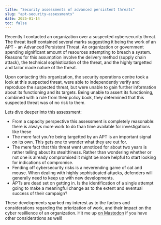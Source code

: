 ```yaml
---
title: "Security assessments of advanced persistent threats"
slug: "apt-security-assessments"
date: 2025-01-14
toc: false
---
```


Recently I contacted an organization over a suspected cybersecurity threat. The threat itself contained several marks suggesting it being the work of an APT - an Advanced Persistent Threat. An organization or government spending significant amount of resources attempting to breach a system. Reasons for this assumption involve the delivery method (supply chain attack), the technical sophistication of the threat, and the highly targetted and tailor made nature of the threat.

Upon contacting this organization, the security operations centre took a look at this suspected threat, were able to independently verify and reproduce the suspected threat, but were unable to gain further information about its functioning and its targets. Being unable to assert its functioning, combined with a rule from their policy book, they determined that this suspected threat was of no risk to them.


Lets dive deeper into this assessment:
- From a capacity perspective this assessment is completely reasonable: there is always more work to do than time available for investigations like these
- The mere fact you're being targetted by an APT is an important signal on its own. This gets one to wonder what they are out for.
- The mere fact that this threat went unnoticed for about two years is rather telling about its stealthiness. Rather than wondering whether or not one is already compromised it might be more helpful to start looking for indications of compromise.
- Fending off cybersecurity risks is a neverending game of cat and mouse. When dealing with highly sophisticated attacks, defenders will generally need to keep up with new developments.
- APTs are dead set on getting in. Is the identification of a single attempt going to make a meaningful change as to the extent and eventual success of their campaign?


These developments sparked my interest as to the factors and considerations regarding the priorization of work, and their impact on the cyber resillience of an organization. Hit me up [on Mastodon](https://hachyderm.io/@corstian) if you have other considerations as well!